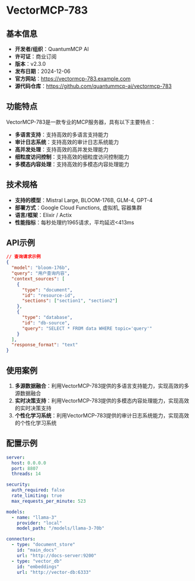 # VectorMCP-783

## 基本信息

- **开发者/组织**：QuantumMCP AI
- **许可证**：商业订阅
- **版本**：v2.3.0
- **发布日期**：2024-12-06
- **官方网站**：https://vectormcp-783.example.com
- **源代码仓库**：https://github.com/quantummcp-ai/vectormcp-783

## 功能特点

VectorMCP-783是一款专业的MCP服务器，具有以下主要特点：

- **多语言支持**：支持高效的多语言支持能力
- **审计日志系统**：支持高效的审计日志系统能力
- **高并发处理**：支持高效的高并发处理能力
- **细粒度访问控制**：支持高效的细粒度访问控制能力
- **多模态内容处理**：支持高效的多模态内容处理能力


## 技术规格

- **支持的模型**：Mistral Large, BLOOM-176B, GLM-4, GPT-4
- **部署方式**：Google Cloud Functions, 虚拟机, 容器集群
- **语言/框架**：Elixir / Actix
- **性能指标**：每秒处理约1965请求，平均延迟<413ms

## API示例

```json
// 查询请求示例
{
  "model": "bloom-176b",
  "query": "用户查询内容",
  "context_sources": [
    {
      "type": "document",
      "id": "resource-id",
      "sections": ["section1", "section2"]
    },
    {
      "type": "database",
      "id": "db-source",
      "query": "SELECT * FROM data WHERE topic='query'"
    }
  ],
  "response_format": "text"
}
```

## 使用案例

1. **多源数据融合**：利用VectorMCP-783提供的多语言支持能力，实现高效的多源数据融合
2. **实时决策支持**：利用VectorMCP-783提供的多模态内容处理能力，实现高效的实时决策支持
3. **个性化学习系统**：利用VectorMCP-783提供的审计日志系统能力，实现高效的个性化学习系统


## 配置示例

```yaml
server:
  host: 0.0.0.0
  port: 8807
  threads: 14

security:
  auth_required: false
  rate_limiting: true
  max_requests_per_minute: 523

models:
  - name: "llama-3"
    provider: "local"
    model_path: "/models/llama-3-70b"

connectors:
  - type: "document_store"
    id: "main_docs"
    url: "http://docs-server:9200"
  - type: "vector_db"
    id: "embeddings"
    url: "http://vector-db:6333"
```